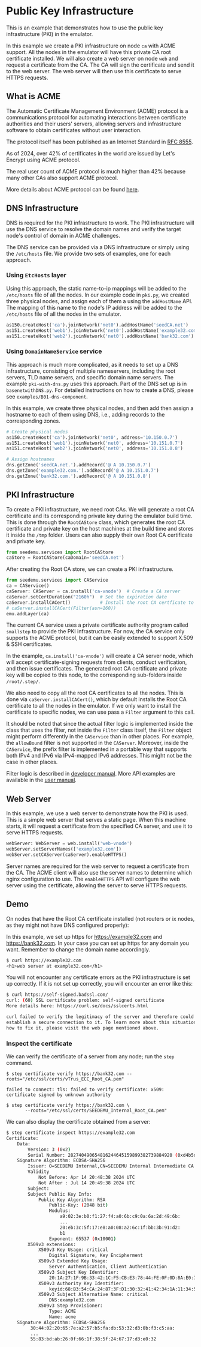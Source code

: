 # Public Key Infrastructure

This is an example that demonstrates how to use the public key infrastructure (PKI) in the emulator.

In this example we create a PKI infrastructure on node `ca` with ACME support. All the nodes in the emulator will have this private CA root certificate installed. We will also create a web server on node `web` and request a certificate from the CA. The CA will sign the certificate and send it to the web server. The web server will then use this certificate to serve HTTPS requests.

## What is ACME

The Automatic Certificate Management Environment (ACME) protocol is a communications protocol for automating interactions between certificate authorities and their users' servers, allowing servers and infrastructure software to obtain certificates without user interaction.

The protocol itself has been published as an Internet Standard in [RFC 8555](https://datatracker.ietf.org/doc/html/rfc8555).

As of 2024, over 42% of certificates in the world are issued by Let's Encrypt using ACME protocol.

The real user count of ACME protocol is much higher than 42% because many other CAs also support ACME protocol.

More details about ACME protocol can be found [here](./ACME.md).


## DNS Infrastructure

DNS is required for the PKI infrastructure to work. The PKI infrastructure will use the DNS service to resolve the domain names and verify the target node's control of domain in ACME challenges.

The DNS service can be provided via a DNS infrastructure or simply
using the `/etc/hosts` file. We provide two sets of examples,
one for each approach. 

### Using `EtcHosts` layer 

Using this approach, the static name-to-ip mappings will be added to
the `/etc/hosts` file of all the nodes. 
In our example code in `pki.py`, we created three physical nodes, and assign each of them a using the
`addHostName` API. The mapping of this name to the node's IP address will be added
to the `/etc/hosts` file of all the nodes in the emulator. 

```python
as150.createHost('ca').joinNetwork('net0').addHostName('seedCA.net')
as151.createHost('web1').joinNetwork('net0').addHostName('example32.com')
as151.createHost('web2').joinNetwork('net0').addHostName('bank32.com')
``` 


### Using `DomainNameService` service

This approach is much more complicated, as it needs to set up a
DNS infrastructure, consisting of multiple nameservers,
including the root servers, TLD name servers, and specific domain name servers. 
The example `pki-with-dns.py` uses this approach. Part of the
DNS set up is in `basenetwithDNS.py`. For detailed instructions on 
how to create a DNS, please see `examples/B01-dns-component`.

In this example, we create three physical nodes, and then
add then assign a hostname to each of them using DNS, i.e., adding 
records to the corresponding zones. 

```python
# Create physical nodes
as150.createHost('ca').joinNetwork('net0', address='10.150.0.7')
as151.createHost('web1').joinNetwork('net0', address='10.151.0.7')
as151.createHost('web2').joinNetwork('net0', address='10.151.0.8')

# Assign hostnames 
dns.getZone('seedCA.net.').addRecord('@ A 10.150.0.7')
dns.getZone('example32.com.').addRecord('@ A 10.151.0.7')
dns.getZone('bank32.com.').addRecord('@ A 10.151.0.8')
```

## PKI Infrastructure

To create a PKI infrastructure, we need root CAs. We will generate 
a root CA certificate and its corresponding private key during the emulator build time. 
This is done through the `RootCAStore` class, which generates the root CA
certificate and private key on the host machines at the build time
and stores it inside the `/tmp` folder.
Users can also supply their own Root CA certificate and private key.

```python
from seedemu.services import RootCAStore
caStore = RootCAStore(caDomain='seedCA.net')
```

After creating the Root CA store, we can create a PKI infrastructure.

```python
from seedemu.services import CAService
ca = CAService()
caServer: CAServer = ca.install('ca-vnode')  # Create a CA server
caServer.setCertDuration("2160h")  # Set the expiration date 
caServer.installCACert()           # Install the root CA certficate to all nodes
# caServer.installCACert(Filter(asn=160))  
emu.addLayer(ca)
```

The current CA service uses a private certificate authority program called `smallstep`
to provide the PKI infrastructure.
For now, the CA service only supports the ACME protocol, but it can be easily extended to support X.509 & SSH certificates. 

In the example, `ca.install('ca-vnode')` will create a CA server node, which will
accept certificate-signing requests from clients, conduct verification, and then
issue certificates. The generated root CA certificate and private key
will be copied to this node, to the corresponding sub-folders inside `/root/.step/`.

We also need to copy all the root CA certificates to all the nodes.
This is done via `caServer.installCACert()`, which by default installs the Root CA certificate to all the nodes in the emulator. If we only want to install the certificate to specific nodes,
we can use pass a `Filter` argument to this call. 

It should be noted that since the actual filter logic is implemented inside the class that uses the filter,
not inside the `Filter` class itself, the `Filter` object might perform differently
in the `CAService` than in other places.
For example, the `allowBound` filter is not supported in the `CAServer`.
Moreover, inside the `CAService`, the prefix filter is implemented in a portable way that
supports both IPv4 and IPv6 via IPv4-mapped IPv6 addresses. This might not be the case in other places. 

Filter logic is described in [developer manual](../../docs/developer_manual/11-ca-service.md).
More API examples are available in the [user manual](../../docs/user_manual/internet/ca.md).

## Web Server

In this example, we use a web server to demonstrate how the PKI is used. 
This is a simple web server that serves a static page. When this machine starts,
it will request a certificate from the specified CA server, and use it to serve HTTPS requests.

```python
webServer: WebServer = web.install('web-vnode')
webServer.setServerNames(['example32.com'])
webServer.setCAServer(caServer).enableHTTPS()
```

Server names are required for the web server to request a certificate from the CA. The ACME client will also use the server names to determine which nginx configuration to use.
The `enableHTTPS` API will configure the web server using the certificate, allowing
the server to serve HTTPS requests.

## Demo

On nodes that have the Root CA certificate installed (not routers or ix nodes, as they might not have DNS configured properly):

In this example, we set up https for https://example32.com and https://bank32.com.
In your case you can set up https for any domain you want.
Remember to change the domain name accordingly.

```bash
$ curl https://example32.com
<h1>web server at example32.com</h1>
```

You will not encounter any certificate errors as the PKI infrastructure is set up correctly. If it is not set up correctly, you will encounter an error like this:

```bash
$ curl https://self-signed.badssl.com/
curl: (60) SSL certificate problem: self-signed certificate
More details here: https://curl.se/docs/sslcerts.html

curl failed to verify the legitimacy of the server and therefore could not
establish a secure connection to it. To learn more about this situation and
how to fix it, please visit the web page mentioned above.
```

### Inspect the certificate

We can verify the certificate of a server from any node; run the `step` command. 

```
$ step certificate verify https://bank32.com --roots="/etc/ssl/certs/vTrus_ECC_Root_CA.pem"

failed to connect: tls: failed to verify certificate: x509: certificate signed by unknown authority

$ step certificate verify https://bank32.com \
       --roots="/etc/ssl/certs/SEEDEMU_Internal_Root_CA.pem"
```

We can also display the certificate obtained from a server:

```bash
$ step certificate inspect https://example32.com
Certificate:
    Data:
        Version: 3 (0x2)
        Serial Number: 282740490654816244645159899382739884920 (0xd4b5d67668d27f85937a9ad18377db78)
    Signature Algorithm: ECDSA-SHA256
        Issuer: O=SEEDEMU Internal,CN=SEEDEMU Internal Intermediate CA
        Validity
            Not Before: Apr 14 20:48:38 2024 UTC
            Not After : Jul 14 20:49:38 2024 UTC
        Subject:
        Subject Public Key Info:
            Public Key Algorithm: RSA
                Public-Key: (2048 bit)
                Modulus:
                    a9:02:3e:b0:f1:27:f4:a0:6b:c9:0a:6a:2d:49:6b:
                    ...
                    20:eb:3c:5f:17:e8:a0:08:a2:6c:1f:bb:3b:91:d2:
                    b1
                Exponent: 65537 (0x10001)
        X509v3 extensions:
            X509v3 Key Usage: critical
                Digital Signature, Key Encipherment
            X509v3 Extended Key Usage:
                Server Authentication, Client Authentication
            X509v3 Subject Key Identifier:
                20:1A:27:1F:9B:33:42:1C:F5:CB:E3:78:44:FE:0F:0D:8A:E0:74:9B
            X509v3 Authority Key Identifier:
                keyid:68:B3:54:CA:24:87:3F:D1:30:32:41:42:34:1A:11:34:5E:98:8C:D0
            X509v3 Subject Alternative Name: critical
                DNS:example32.com
            X509v3 Step Provisioner:
                Type: ACME
                Name: acme
    Signature Algorithm: ECDSA-SHA256
         30:44:02:20:65:7e:a2:57:b5:fa:db:53:32:d3:0b:f3:c5:aa:
         ...
         55:83:bd:ab:26:0f:66:1f:38:5f:24:67:17:d3:e0:32
```

